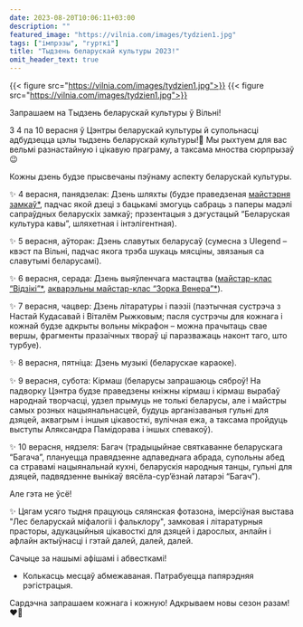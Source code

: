 ```yaml
---
date: 2023-08-20T10:06:11+03:00
description: ""
featured_image: "https://vilnia.com/images/tydzien1.jpg"
tags: ["імпрэзы", "гурткі"]
title: "Тыдзень беларускай культуры 2023!"
omit_header_text: true
---
```

{{< figure src="https://vilnia.com/images/tydzien1.jpg">}}
{{< figure src="https://vilnia.com/images/tydzien1.jpg">}}

Запрашаем на Тыдзень беларускай культуры ў Вільні!

З 4 па 10 верасня ў Цэнтры беларускай культуры й супольнасці адбудзецца цэлы тыдзень беларускай культуры!🎉 Мы рыхтуем для вас вельмі разнастайную і цікавую праграму, а таксама мноства сюрпрызаў😉

Кожны дзень будзе прысвечаны пэўнаму аспекту беларускай культуры.

✨ 4 верасня, панядзелак: Дзень шляхты (будзе праведзеная [майстэрня замкаў*](https://docs.google.com/forms/d/e/1FAIpQLSfwsPNBCkNKCjT1NUkv3dfSIXNLvdVv_vI62Z9qsy46TXZqPQ/viewform), падчас якой дзеці з бацькамі змогуць сабраць з паперы мадэлі сапраўдных беларускіх замкаў; прэзентацыя з дэгустацый “Беларуская культура кавы”, шляхетная і інтэлігентная).

✨ 5 верасня, аўторак: Дзень славутых беларусаў (сумесна з Ulegend – квэст па Вільні, падчас якога трэба шукаць мясціны, звязаныя са славутымі беларусамі).

✨ 6 верасня, серада: Дзень выяўленчага мастацтва ([майстар-клас “Відзікі”*](https://docs.google.com/forms/d/e/1FAIpQLSc1midkyRFbjHWUUHB4SZnYybsRTmgoKy4jM1RE7Bs_H0hIoA/viewform), [акварэльны майстар-клас “Зорка Венера”*](https://docs.google.com/forms/d/e/1FAIpQLSci_8fTb_vbK70cRR6jgsNoR3QD-dk_RI0WXDVN9rmeC9m8-g/viewform)).

✨ 7 верасня, чацвер: Дзень літаратуры і паэзіі (паэтычная сустрэча з Настай Кудасавай і Віталём Рыжковым; пасля сустрэчы для кожнага і кожнай будзе адкрыты вольны мікрафон – можна прачытаць свае вершы, фрагменты празаічных твораў ці паразважаць наконт таго, што турбуе).

✨ 8 верасня, пятніца: Дзень музыкі (беларускае караоке).

✨ 9 верасня, субота: Кірмаш (беларусы запрашаюць сяброў! На падворку Цэнтра будзе праведзены кніжны кірмаш і кірмаш вырабаў народнай творчасці, удзел прымуць не толькі беларусы, але і майстры самых розных нацыянальнасцей, будуць арганізаваныя гульні для дзяцей, аквагрым і іншыя цікавосткі, вулічная ежа, а таксама пройдуць выступы Аляксандра Памідорава і іншых спевакоў).

✨ 10 верасня, нядзеля: Багач (традыцыйнае святкаванне беларускага “Багача”, плануецца правядзенне адпаведнага абрада, супольны абед са стравамі нацыянальнай кухні, беларускія народныя танцы, гульні для дзяцей, падвядзенне вынікаў вясёла-сур’ёзнай латарэі “Багач”).

Але гэта не ўсё!

✨ Цягам усяго тыдня працуюць сялянская фотазона, імерсіўная выстава "Лес беларускай міфалогіі і фальклору", замковая і літаратурныя прасторы, адукацыйныя цікавосткі для дзяцей і дарослых, анлайн і афлайн актыўнасці і гэтай далей, далей, далей.

Сачыце за нашымі афішамі і абвесткамі!

* Колькасць месцаў абмежаваная. Патрабуецца папярэдняя рэгістрацыя. 

Сардэчна запрашаем кожнага і кожную! Адкрываем новы сезон разам!❤️🤗